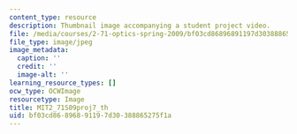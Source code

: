 ```yaml
---
content_type: resource
description: Thumbnail image accompanying a student project video.
file: /media/courses/2-71-optics-spring-2009/bf03cd86896891197d30388865275f1a_MIT2_71S09proj7_th.jpg
file_type: image/jpeg
image_metadata:
  caption: ''
  credit: ''
  image-alt: ''
learning_resource_types: []
ocw_type: OCWImage
resourcetype: Image
title: MIT2_71S09proj7_th
uid: bf03cd86-8968-9119-7d30-388865275f1a
---
```

